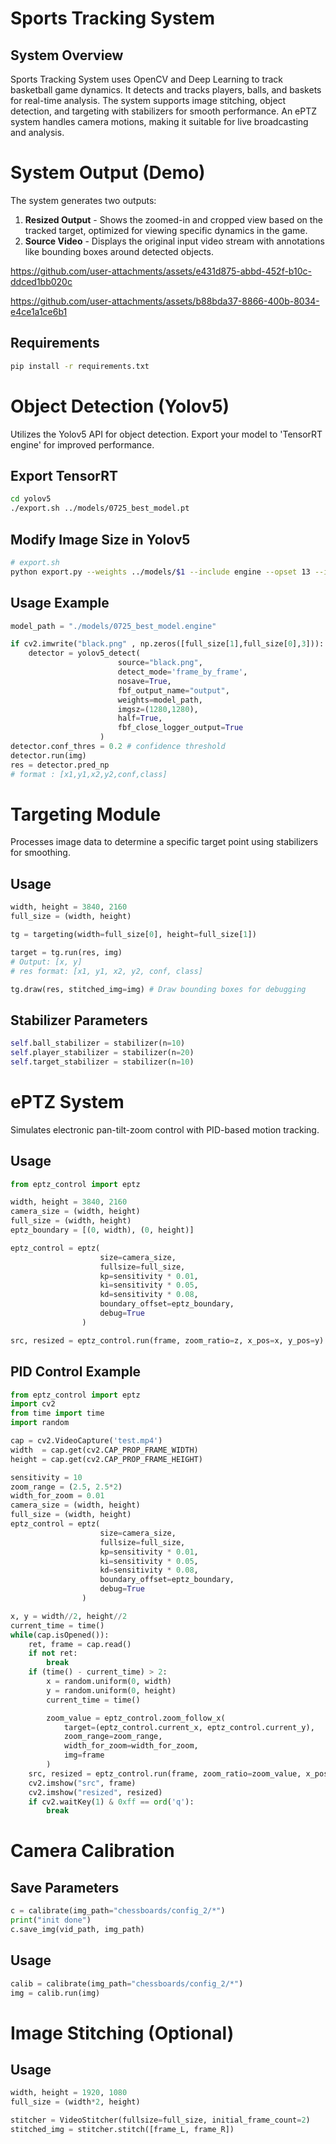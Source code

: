 # Sports Tracking System

## System Overview

Sports Tracking System uses OpenCV and Deep Learning to track basketball game dynamics. It detects and tracks players, balls, and baskets for real-time analysis. The system supports image stitching, object detection, and targeting with stabilizers for smooth performance. An ePTZ system handles camera motions, making it suitable for live broadcasting and analysis.

# System Output (Demo)

The system generates two outputs:

1. **Resized Output** - Shows the zoomed-in and cropped view based on the tracked target, optimized for viewing specific dynamics in the game.
2. **Source Video** - Displays the original input video stream with annotations like bounding boxes around detected objects.
 

https://github.com/user-attachments/assets/e431d875-abbd-452f-b10c-ddced1bb020c



https://github.com/user-attachments/assets/b88bda37-8866-400b-8034-e4ce1a1ce6b1


## Requirements

```bash
pip install -r requirements.txt
```

# Object Detection (Yolov5)

Utilizes the Yolov5 API for object detection. Export your model to 'TensorRT engine' for improved performance.

## Export TensorRT

```bash
cd yolov5
./export.sh ../models/0725_best_model.pt 
```

## Modify Image Size in Yolov5

```bash
# export.sh
python export.py --weights ../models/$1 --include engine --opset 13 --imgsz 1280 1280 --device 0 --half
```

## Usage Example

```python
model_path = "./models/0725_best_model.engine"

if cv2.imwrite("black.png" , np.zeros([full_size[1],full_size[0],3])):
    detector = yolov5_detect(
                        source="black.png",
                        detect_mode='frame_by_frame',
                        nosave=True,
                        fbf_output_name="output",
                        weights=model_path,
                        imgsz=(1280,1280),
                        half=True,
                        fbf_close_logger_output=True
                    )
detector.conf_thres = 0.2 # confidence threshold
detector.run(img) 
res = detector.pred_np 
# format : [x1,y1,x2,y2,conf,class]
```

# Targeting Module

Processes image data to determine a specific target point using stabilizers for smoothing.

## Usage

```python
width, height = 3840, 2160
full_size = (width, height)

tg = targeting(width=full_size[0], height=full_size[1])

target = tg.run(res, img) 
# Output: [x, y]
# res format: [x1, y1, x2, y2, conf, class]

tg.draw(res, stitched_img=img) # Draw bounding boxes for debugging
```

## Stabilizer Parameters

```python
self.ball_stabilizer = stabilizer(n=10)
self.player_stabilizer = stabilizer(n=20)
self.target_stabilizer = stabilizer(n=10)
```

# ePTZ System

Simulates electronic pan-tilt-zoom control with PID-based motion tracking.

## Usage

```python
from eptz_control import eptz 

width, height = 3840, 2160
camera_size = (width, height)
full_size = (width, height)
eptz_boundary = [(0, width), (0, height)]

eptz_control = eptz(
                    size=camera_size, 
                    fullsize=full_size,
                    kp=sensitivity * 0.01,
                    ki=sensitivity * 0.05,
                    kd=sensitivity * 0.08,
                    boundary_offset=eptz_boundary,
                    debug=True
                ) 

src, resized = eptz_control.run(frame, zoom_ratio=z, x_pos=x, y_pos=y) 
```

## PID Control Example

```python
from eptz_control import eptz 
import cv2
from time import time
import random

cap = cv2.VideoCapture('test.mp4')
width  = cap.get(cv2.CAP_PROP_FRAME_WIDTH)
height = cap.get(cv2.CAP_PROP_FRAME_HEIGHT)

sensitivity = 10
zoom_range = (2.5, 2.5*2)
width_for_zoom = 0.01
camera_size = (width, height)
full_size = (width, height)
eptz_control = eptz(
                    size=camera_size, 
                    fullsize=full_size,
                    kp=sensitivity * 0.01,
                    ki=sensitivity * 0.05,
                    kd=sensitivity * 0.08,
                    boundary_offset=eptz_boundary,
                    debug=True
                )

x, y = width//2, height//2
current_time = time()
while(cap.isOpened()):
    ret, frame = cap.read()
    if not ret:
        break
    if (time() - current_time) > 2:
        x = random.uniform(0, width)
        y = random.uniform(0, height)
        current_time = time()

        zoom_value = eptz_control.zoom_follow_x(
            target=(eptz_control.current_x, eptz_control.current_y),
            zoom_range=zoom_range,
            width_for_zoom=width_for_zoom,
            img=frame
        )
    src, resized = eptz_control.run(frame, zoom_ratio=zoom_value, x_pos=x, y_pos=y)
    cv2.imshow("src", frame)
    cv2.imshow("resized", resized)
    if cv2.waitKey(1) & 0xff == ord('q'):
        break
```

# Camera Calibration

## Save Parameters

```python
c = calibrate(img_path="chessboards/config_2/*")
print("init done")
c.save_img(vid_path, img_path)
```

## Usage

```python
calib = calibrate(img_path="chessboards/config_2/*") 
img = calib.run(img)
```

# Image Stitching (Optional)

## Usage

```python
width, height = 1920, 1080
full_size = (width*2, height)

stitcher = VideoStitcher(fullsize=full_size, initial_frame_count=2)
stitched_img = stitcher.stitch([frame_L, frame_R])
```





